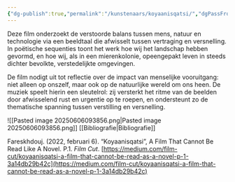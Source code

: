 ```yaml
---
{"dg-publish":true,"permalink":"/kunstenaars/koyaanisqatsi/","dgPassFrontmatter":true}
---
```


Deze film onderzoekt de verstoorde balans tussen mens, natuur en technologie via een beeldtaal die afwisselt tussen vertraging en versnelling. In poëtische sequenties toont het werk hoe wij het landschap hebben gevormd, en hoe wij, als in een mierenkolonie, opeengepakt leven in steeds dichter bevolkte, verstedelijkte omgevingen.

De film nodigt uit tot reflectie over de impact van menselijke vooruitgang: niet alleen op onszelf, maar ook op de natuurlijke wereld om ons heen. De muziek speelt hierin een sleutelrol: zij versterkt het ritme van de beelden door afwisselend rust en urgentie op te roepen, en ondersteunt zo de thematische spanning tussen verstilling en versnelling.

![[Pasted image 20250606093856.png\|Pasted image 20250606093856.png]]
[[Bibliografie\|Bibliografie]]

Fareskhdouj. (2022, februari 6). “Koyaanisqatsi”, A Film That Cannot Be Read Like A Novel. P.1. _Film Cut_. [https://medium.com/film-cut/koyaanisqatsi-a-film-that-cannot-be-read-as-a-novel-p-1-3a14db29b42c](https://medium.com/film-cut/koyaanisqatsi-a-film-that-cannot-be-read-as-a-novel-p-1-3a14db29b42c)